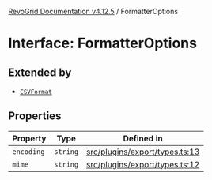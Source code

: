 [RevoGrid Documentation v4.12.5](README.md) / FormatterOptions

# Interface: FormatterOptions

## Extended by

- [`CSVFormat`](Interface.CSVFormat.md)

## Properties

| Property | Type | Defined in |
| ------ | ------ | ------ |
| `encoding` | `string` | [src/plugins/export/types.ts:13](https://github.com/revolist/revogrid/blob/c0c7fff7e44e26499aba20df7b49da7b6c71eb68/src/plugins/export/types.ts#L13) |
| `mime` | `string` | [src/plugins/export/types.ts:12](https://github.com/revolist/revogrid/blob/c0c7fff7e44e26499aba20df7b49da7b6c71eb68/src/plugins/export/types.ts#L12) |
